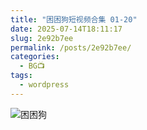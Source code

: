 ```yaml
---
title: "困困狗短视频合集 01-20"
date: 2025-07-14T18:11:17
slug: 2e92b7ee
permalink: /posts/2e92b7ee/
categories:
  - BG📺
tags:
  - wordpress
---
```


![困困狗](/images/wp/2e92b7ee-9dbb76e2.jpg)
